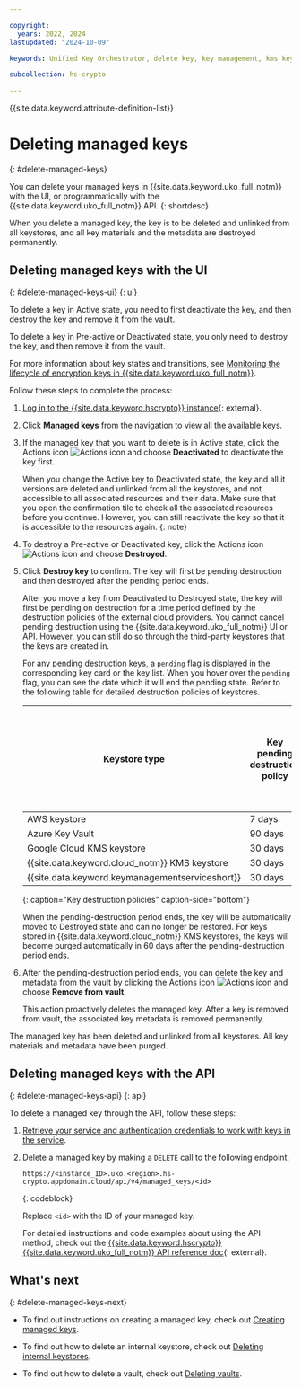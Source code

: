 ```yaml
---

copyright:
  years: 2022, 2024
lastupdated: "2024-10-09"

keywords: Unified Key Orchestrator, delete key, key management, kms key, UKO

subcollection: hs-crypto

---
```


{{site.data.keyword.attribute-definition-list}}





# Deleting managed keys
{: #delete-managed-keys}

You can delete your managed keys in {{site.data.keyword.uko_full_notm}} with the UI, or programmatically with the {{site.data.keyword.uko_full_notm}} API.
{: shortdesc}

When you delete a managed key, the key is to be deleted and unlinked from all keystores, and all key materials and the metadata are destroyed permanently.


## Deleting managed keys with the UI
{: #delete-managed-keys-ui}
{: ui}

To delete a key in Active state, you need to first deactivate the key, and then destroy the key and remove it from the vault. 

To delete a key in Pre-active or Deactivated state, you only need to destroy the key, and then remove it from the vault.

For more information about key states and transitions, see [Monitoring the lifecycle of encryption keys in {{site.data.keyword.uko_full_notm}}](/docs/hs-crypto?topic=hs-crypto-uko-key-states).

Follow these steps to complete the process:

1. [Log in to the {{site.data.keyword.hscrypto}} instance](https://cloud.ibm.com/login){: external}.
2. Click **Managed keys** from the navigation to view all the available keys.
3. If the managed key that you want to delete is in Active state, click the Actions icon ![Actions icon](../icons/action-menu-icon.svg "Actions") and choose **Deactivated** to deactivate the key first.

    
   When you change the Active key to Deactivated state, the key and all it versions are deleted and unlinked from all the keystores, and not accessible to all associated resources and their data. Make sure that you open the confirmation tile to check all the associated resources before you continue. However, you can still reactivate the key so that it is accessible to the resources again.
   {: note}
     


4. To destroy a Pre-active or Deactivated key, click the Actions icon ![Actions icon](../icons/action-menu-icon.svg "Actions") and choose **Destroyed**.

5. Click **Destroy key** to confirm. The key will first be pending destruction and then destroyed after the pending period ends.

    After you move a key from Deactivated to Destroyed state, the key will first be pending on destruction for a time period defined by the destruction policies of the external cloud providers. You cannot cancel pending destruction using the {{site.data.keyword.uko_full_notm}} UI or API. However, you can still do so through the third-party keystores that the keys are created in. 
    
    For any pending destruction keys, a `pending` flag is displayed in the corresponding key card or the key list. When you hover over the `pending` flag, you can see the date which it will end the pending state. Refer to the following table for detailed destruction policies of keystores.

    | Keystore type       | Key pending destruction policy  |  Pending period customizable on the external cloud provider side? (Yes/No)|  
    |-------------|-----------------|-------------|
    | AWS keystore |        7 days       | No|  
    | Azure Key Vault      |        90 days      | Yes| 
    | Google Cloud KMS keystore|        30 days   | Yes| 
    | {{site.data.keyword.cloud_notm}} KMS keystore |        30 days       | No|
    | {{site.data.keyword.keymanagementserviceshort}} |        30 days      | No|
    {: caption="Key destruction policies" caption-side="bottom"}  
    
     When the pending-destruction period ends, the key will be automatically moved to Destroyed state and can no longer be restored. For keys stored in {{site.data.keyword.cloud_notm}} KMS keystores, the keys will become purged automatically in 60 days after the pending-destruction period ends.
 

6. After the pending-destruction period ends, you can delete the key and metadata from the vault by clicking the Actions icon ![Actions icon](../icons/action-menu-icon.svg "Actions") and choose **Remove from vault**. 

   This action proactively deletes the managed key. After a key is removed from vault, the associated key metadata is removed permanently. 

The managed key has been deleted and unlinked from all keystores. All key materials and metadata have been purged. 

## Deleting managed keys with the API
{: #delete-managed-keys-api}
{: api}

To delete a managed key through the API, follow these steps:

1. [Retrieve your service and authentication credentials to work with keys in the service](/docs/hs-crypto?topic=hs-crypto-set-up-uko-api).
   
2. Delete a managed key by making a `DELETE` call to the following endpoint.

    

    ```
    https://<instance_ID>.uko.<region>.hs-crypto.appdomain.cloud/api/v4/managed_keys/<id>
    
    ```
    {: codeblock}

    Replace `<id>` with the ID of your managed key.

    For detailed instructions and code examples about using the API method, check out the [{{site.data.keyword.hscrypto}} {{site.data.keyword.uko_full_notm}} API reference doc](/apidocs/uko#delete-managed-key){: external}.



## What's next
{: #delete-managed-keys-next}

- To find out instructions on creating a managed key, check out [Creating managed keys](/docs/hs-crypto?topic=hs-crypto-create-managed-keys).
  
- To find out how to delete an internal keystore, check out [Deleting internal keystores](/docs/hs-crypto?topic=hs-crypto-delete-internal-keystores). 

- To find out how to delete a vault, check out [Deleting vaults](/docs/hs-crypto?topic=hs-crypto-delete-vaults).
